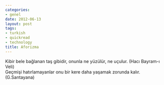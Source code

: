 ```yaml
---
categories:
- genel
date: 2012-06-13
layout: post
tags:
- turkish
- quickread
- technology
title: Aforizma
---
```


Kibir bele bağlanan taş gibidir, onunla ne yüzülür, ne uçulur. (Hacı Bayram-ı Veli)  
Geçmişi hatırlamayanlar onu bir kere daha yaşamak zorunda kalır. (G.Santayana)
